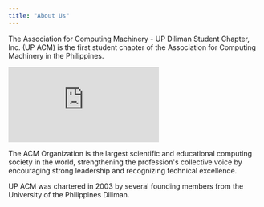 ```yaml
---
title: "About Us"
---
```

The Association for Computing Machinery - UP Diliman Student Chapter, Inc. (UP ACM) is the first student chapter of the Association for Computing Machinery in the Philippines.

<iframe src="https://www.youtube-nocookie.com/embed/qc9F58uauhE" frameborder="0" allow="accelerometer; autoplay; clipboard-write; encrypted-media; gyroscope; picture-in-picture" allowfullscreen></iframe>

The ACM Organization is the largest scientific and educational computing society in the world, strengthening the profession's collective voice by encouraging strong leadership and recognizing technical excellence.

UP ACM was chartered in 2003 by several founding members from the University of the Philippines Diliman.